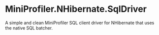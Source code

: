 MiniProfiler.NHibernate.SqlDriver
=================================

A simple and clean MiniProfiler SQL client driver for NHibernate that uses the native SQL batcher.

